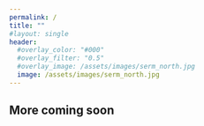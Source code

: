 ```yaml
---
permalink: /
title: ""
#layout: single
header:
  #overlay_color: "#000"
  #overlay_filter: "0.5"
  #overlay_image: /assets/images/serm_north.jpg
  image: /assets/images/serm_north.jpg
---
```


## More coming soon
